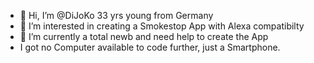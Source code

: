 - 👋 Hi, I’m @DiJoKo 33 yrs young from Germany
- 👀 I’m interested in creating a Smokestop App with Alexa compatibilty
- 🌱 I’m currently a total newb and need help to create the App
- I got no Computer available to code further, just a Smartphone.
<!---
DiJoKo/DiJoKo is a ✨ special ✨ repository because its `README.md` (this file) appears on your GitHub profile.
You can click the Preview link to take a look at your changes.
--->
